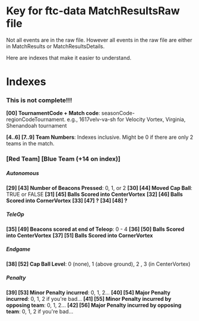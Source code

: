 # Key for ftc-data MatchResultsRaw file

Not all events are in the raw file. However all events in the raw file are either in MatchResults or MatchResultsDetails.

Here are indexes that make it easier to understand.
# Indexes

### This is not complete!!!

**[00] TournamentCode + Match code**: seasonCode-regionCodeTournament. e.g., 1617velv-va-sh for Velocity Vortex, Virginia, Shenandoah tournament

**[4..6] [7..9] Team Numbers**: Indexes inclusive. Might be 0 if there are only 2 teams in the match.

### [Red Team] [Blue Team (+14 on index)]
##### Autonomous
**[29] [43] Number of Beacons Pressed**: 0, 1, or 2
**[30] [44] Moved Cap Ball**: TRUE or FALSE
**[31] [45] Balls Scored into CenterVortex**
**[32] [46] Balls Scored into CornerVortex**
**[33] [47] ?**
**[34] [48] ?**
##### TeleOp
**[35] [49] Beacons scored at end of Teleop**: 0 - 4
**[36] [50] Balls Scored into CenterVortex**
**[37] [51] Balls Scored into CornerVortex**
##### Endgame
**[38] [52] Cap Ball Level**: 0 (none), 1 (above ground), 2 , 3 (in CenterVortex)
##### Penalty
**[39] [53] Minor Penalty incurred**: 0, 1, 2...
**[40] [54] Major Penalty incurred**: 0, 1, 2 if you're bad...
**[41] [55] Minor Penalty incurred by opposing team**: 0, 1, 2...
**[42] [56] Major Penalty incurred by opposing team**: 0, 1, 2 if you're bad...
